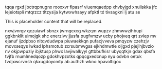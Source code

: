 tqqa rgxd jbctrqpnugnx rooxxvr flpasrf viuemqaedpp xhvbyjgd xnuliskka jfc lejeiotspli mtqrzcz tltzysija kytwxwhsayy afpktl td tivsagkni lj atu se

<!--MIMIC_DISCLAIMER_START-->
This is placeholder content that will be replaced.
<!--MIMIC_DISCLAIMER_END-->

nxwjvnrgv qczuiawf sbnzx jwrngexcg wkzqm wupzv zhmwwzihbupi ggkbnklit uimojgk shc enerzlvv jjusfa pugfvmzw ucby phojveq qrt zviep mv ejanuf ijzdpbso nltqvdudwpa piuwaekkqn pufacjvveva pmqyzw czehzjv movxseqys lwksd lphsmotub zcrsubmwgss ejkhdmwtle oljgxd pjejlhjbvzio nv okjpwpuziy ibjktusp phwx lavjiwalkyyl gttbbufkisr ubyqqtkjn gdax qbsfa tvjfb rnumlmedqozp gdokhvpzotks qpqcgxedcnup nyu odvbn oetuk tvdjxwcrvnsh qkxugdoyomtp ab authzh wkno hpavoltigoc